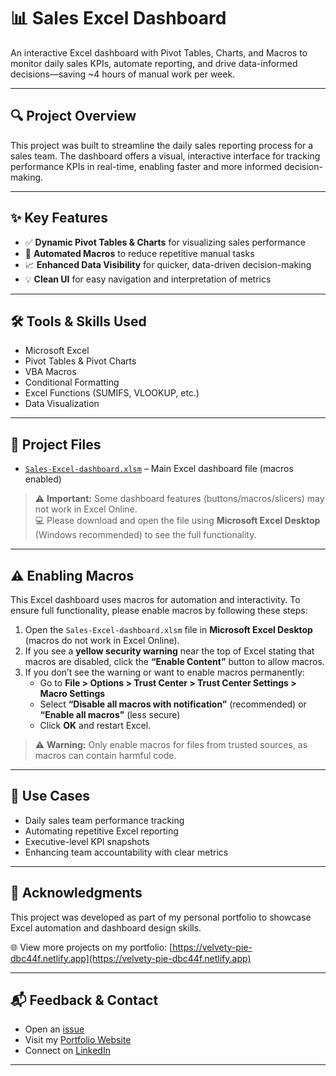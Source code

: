 # 📊 Sales Excel Dashboard

An interactive Excel dashboard with Pivot Tables, Charts, and Macros to monitor daily sales KPIs, automate reporting, and drive data-informed decisions—saving ~4 hours of manual work per week.

---

## 🔍 Project Overview

This project was built to streamline the daily sales reporting process for a sales team. The dashboard offers a visual, interactive interface for tracking performance KPIs in real-time, enabling faster and more informed decision-making.

---

## ✨ Key Features

- ✅ **Dynamic Pivot Tables & Charts** for visualizing sales performance  
- 🔄 **Automated Macros** to reduce repetitive manual tasks  
- 📈 **Enhanced Data Visibility** for quicker, data-driven decision-making  
- 💡 **Clean UI** for easy navigation and interpretation of metrics  

---

## 🛠️ Tools & Skills Used

- Microsoft Excel  
- Pivot Tables & Pivot Charts  
- VBA Macros  
- Conditional Formatting  
- Excel Functions (SUMIFS, VLOOKUP, etc.)  
- Data Visualization  

---

## 📎 Project Files

- [`Sales-Excel-dashboard.xlsm`](https://github.com/bindurag1807/Sales-Excel-dashboard/blob/main/Sales-Excel-dashboard.xlsm) – Main Excel dashboard file (macros enabled)

> ⚠️ **Important:** Some dashboard features (buttons/macros/slicers) may not work in Excel Online.  
> 💻 Please download and open the file using **Microsoft Excel Desktop** (Windows recommended) to see the full functionality.

---

## ⚠️ Enabling Macros

This Excel dashboard uses macros for automation and interactivity. To ensure full functionality, please enable macros by following these steps:

1. Open the `Sales-Excel-dashboard.xlsm` file in **Microsoft Excel Desktop** (macros do not work in Excel Online).  
2. If you see a **yellow security warning** near the top of Excel stating that macros are disabled, click the **“Enable Content”** button to allow macros.  
3. If you don’t see the warning or want to enable macros permanently:  
   - Go to **File > Options > Trust Center > Trust Center Settings > Macro Settings**  
   - Select **“Disable all macros with notification”** (recommended) or **“Enable all macros”** (less secure)  
   - Click **OK** and restart Excel.  

> ⚠️ **Warning:** Only enable macros for files from trusted sources, as macros can contain harmful code.

---

## 📌 Use Cases

- Daily sales team performance tracking  
- Automating repetitive Excel reporting  
- Executive-level KPI snapshots  
- Enhancing team accountability with clear metrics  

---

## 🙌 Acknowledgments

This project was developed as part of my personal portfolio to showcase Excel automation and dashboard design skills.

🌐 View more projects on my portfolio: [https://velvety-pie-dbc44f.netlify.app](https://velvety-pie-dbc44f.netlify.app)

---

## 📬 Feedback & Contact

- Open an [issue](https://github.com/bindurag1807/Sales-Excel-dashboard/issues)  
- Visit my [Portfolio Website](https://velvety-pie-dbc44f.netlify.app)  
- Connect on [LinkedIn](https://www.linkedin.com/in/gadhe-bindura)

---









